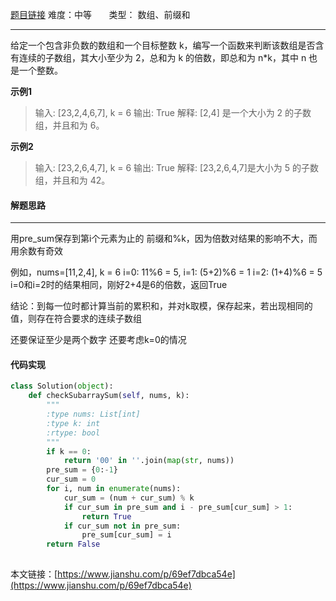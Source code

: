  [题目链接](https://leetcode-cn.com/problems/continuous-subarray-sum/)
难度：中等         &nbsp;&nbsp;&nbsp;&nbsp;&nbsp;&nbsp;类型：  数组、前缀和
***
给定一个包含非负数的数组和一个目标整数 k，编写一个函数来判断该数组是否含有连续的子数组，其大小至少为 2，总和为 k 的倍数，即总和为 n*k，其中 n 也是一个整数。
 
**示例1**
> 输入: [23,2,4,6,7], k = 6
输出: True
解释: [2,4] 是一个大小为 2 的子数组，并且和为 6。

**示例2**
> 输入: [23,2,6,4,7], k = 6
输出: True
解释: [23,2,6,4,7]是大小为 5 的子数组，并且和为 42。

#### 解题思路
***
 用pre_sum保存到第i个元素为止的 前缀和%k，因为倍数对结果的影响不大，而用余数有奇效

例如，nums=[11,2,4], k = 6
i=0: 11%6 = 5,
i=1: (5+2)%6 = 1
i=2: (1+4)%6 = 5
i=0和i=2时的结果相同，刚好2+4是6的倍数，返回True

结论：到每一位时都计算当前的累积和，并对k取模，保存起来，若出现相同的值，则存在符合要求的连续子数组

还要保证至少是两个数字
还要考虑k=0的情况


#### 代码实现
```python
class Solution(object):
    def checkSubarraySum(self, nums, k):
        """
        :type nums: List[int]
        :type k: int
        :rtype: bool
        """
        if k == 0:
            return '00' in ''.join(map(str, nums))
        pre_sum = {0:-1}
        cur_sum = 0
        for i, num in enumerate(nums):
            cur_sum = (num + cur_sum) % k
            if cur_sum in pre_sum and i - pre_sum[cur_sum] > 1:               
                return True
            if cur_sum not in pre_sum:
                pre_sum[cur_sum] = i
        return False
 
```

本文链接：[https://www.jianshu.com/p/69ef7dbca54e](https://www.jianshu.com/p/69ef7dbca54e)
